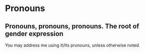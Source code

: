 # Pronouns

## Pronouns, pronouns, pronouns. The root of gender expression

You may address me using It/Its pronouns, unless otherwise noted.
